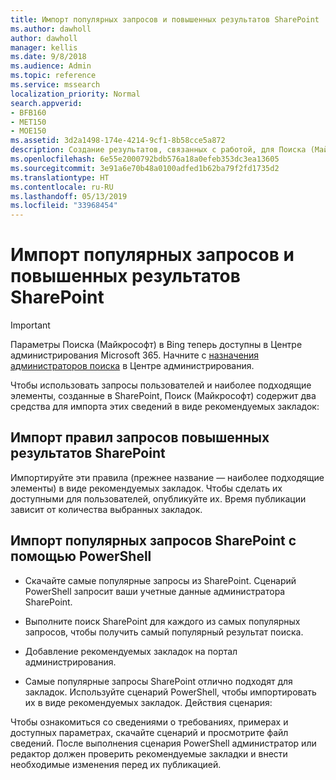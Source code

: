 ```yaml
---
title: Импорт популярных запросов и повышенных результатов SharePoint
ms.author: dawholl
author: dawholl
manager: kellis
ms.date: 9/8/2018
ms.audience: Admin
ms.topic: reference
ms.service: mssearch
localization_priority: Normal
search.appverid:
- BFB160
- MET150
- MOE150
ms.assetid: 3d2a1498-174e-4214-9cf1-8b58cce5a872
description: Создание результатов, связанных с работой, для Поиска (Майкрософт) с помощью поисковых запросов из SharePoint
ms.openlocfilehash: 6e55e2000792bdb576a18a0efeb353dc3ea13605
ms.sourcegitcommit: 3e91a6e70b48a0100adfed1b62ba79f2fd1735d2
ms.translationtype: HT
ms.contentlocale: ru-RU
ms.lasthandoff: 05/13/2019
ms.locfileid: "33968454"
---
```

# <a name="import-sharepoint-promoted-results-and-top-queries"></a>Импорт популярных запросов и повышенных результатов SharePoint

> [!IMPORTANT]
> Параметры Поиска (Майкрософт) в Bing теперь доступны в Центре администрирования Microsoft 365. Начните с [назначения администраторов поиска](https://docs.microsoft.com/ru-RU/microsoftsearch/setup-microsoft-search#step-2-assign-search-admin-and-search-editor) в Центре администрирования.
    
Чтобы использовать запросы пользователей и наиболее подходящие элементы, созданные в SharePoint, Поиск (Майкрософт) содержит два средства для импорта этих сведений в виде рекомендуемых закладок: 
  
## <a name="import-sharepoint-promoted-result-query-rules"></a>Импорт правил запросов повышенных результатов SharePoint

Импортируйте эти правила (прежнее название — наиболее подходящие элементы) в виде рекомендуемых закладок. Чтобы сделать их доступными для пользователей, опубликуйте их. Время публикации зависит от количества выбранных закладок.
  
## <a name="import-top-sharepoint-queries-using-powershell"></a>Импорт популярных запросов SharePoint с помощью PowerShell

- Скачайте самые популярные запросы из SharePoint. Сценарий PowerShell запросит ваши учетные данные администратора SharePoint.
    
- Выполните поиск SharePoint для каждого из самых популярных запросов, чтобы получить самый популярный результат поиска.
    
- Добавление рекомендуемых закладок на портал администрирования.
    
- Самые популярные запросы SharePoint отлично подходят для закладок. Используйте сценарий PowerShell, чтобы импортировать их в виде рекомендуемых закладок. Действия сценария:
    
Чтобы ознакомиться со сведениями о требованиях, примерах и доступных параметрах, скачайте сценарий и просмотрите файл сведений. После выполнения сценария PowerShell администратор или редактор должен проверить рекомендуемые закладки и внести необходимые изменения перед их публикацией.

  

